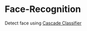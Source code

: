# Face-Recognition
Detect face using [Cascade Classifier](https://github.com/AasthaVarma/Face-Recognition/tree/main/Cascade)
